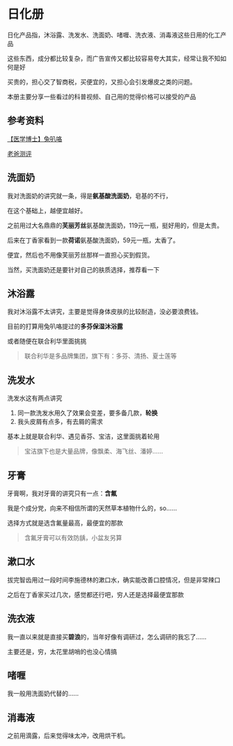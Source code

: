 # 日化册

日化产品指，沐浴露、洗发水、洗面奶、啫喱、洗衣液、消毒液这些日用的化工产品

这些东西，成分都比较复杂，而广告宣传又都比较容易夸大其实，经常让我不知如何是好

买贵的，担心交了智商税，买便宜的，又担心会引发爆皮之类的问题。

本册主要分享一些看过的科普视频、自己用的觉得价格可以接受的产品

## 参考资料

[【医学博士】兔叭咯](https://www.bilibili.com/video/BV1py4y1a7tP)

[老爸测评](https://www.bilibili.com/video/BV1A54y11718)

## 洗面奶

我对洗面奶的讲究就一条，得是**氨基酸洗面奶**，皂基的不行，

在这个基础上，越便宜越好。

之前用过大名鼎鼎的**芙丽芳丝**氨基酸洗面奶，119元一瓶，挺好用的，但是太贵。

后来在丁香家看到一款**荷诺**氨基酸洗面奶，59元一瓶，太香了。

便宜，然后也不用像芙丽芳丝那样一直担心买到假货。

当然，买洗面奶还是要针对自己的肤质选择，推荐看一下

## 沐浴露

我对沐浴露不太讲究，主要是觉得身体皮肤的比较耐造，没必要浪费钱。

目前的打算用兔叭咯提过的**多芬保湿沐浴露**

或者随便在联合利华里面挑挑

> 联合利华是多品牌集团，旗下有：多芬、清扬、夏士莲等

## 洗发水

洗发水这有两点讲究

1. 同一款洗发水用久了效果会变差，要多备几款，**轮换**
2. 我头皮屑有点多，有去屑的需求

基本上就是联合利华、遇见香芬、宝洁，这里面挑着轮用

> 宝洁旗下也是大量品牌，像飘柔、海飞丝、潘婷……

## 牙膏

牙膏啊，我对牙膏的讲究只有一点：**含氟**

我是个成分党，向来不相信所谓的天然草本植物什么的，so……

选择方式就是选含氟量最高，最便宜的那款

>含氟牙膏可以有效防龋，小盆友另算

## 漱口水

拔完智齿用过一段时间李施德林的漱口水，确实能改善口腔情况，但是非常辣口

之后在丁香家买过几次，感觉都还行吧，穷人还是选择最便宜那款

## 洗衣液

我一直以来就是直接买**碧浪**的，当年好像有调研过，怎么调研的我忘了……

主要还是，穷，太花里胡哨的也没心情搞

## 啫喱

我一般用洗面奶代替的……

## 消毒液

之前用滴露，后来觉得味太冲，改用烘干机。

